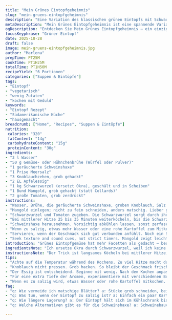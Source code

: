 ```yaml
---
title: "Mein Grünes Eintopfgeheimnis"
slug: "mein-gruens-eintopfgeheimnis"
description: "Eine Variation des klassischen grünen Eintopfs mit Schwarzwurzel als Ersatz für Okra. Das Zusammenspiel von Würze, Säure und schmeckbaren Fleischfäden. Schrittweise langsames Garen für perfekte Texturen. Fokus auf Hör- und Sichtzeichen statt strenger Zeiten. Einfache Tricks zur Zubereitung, damit die Blätter nicht matschig werden und das Fleisch zart, aber nicht zu trocken bleibt. Lernerfahrungen aus vielen Versuchen und was man tun kann, wenn es zu salzig wird oder zu wässrig riecht. Kein schnelles Rezept, sondern eines mit Gefühl und Geduld. Ein Klassiker im neuen Kleid – mit kleinen Anpassungen, die den Geschmack verändern, ohne die Seele zu rauben."
metaDescription: "Mein Grünes Eintopfgeheimnis ist eine spannende Variation eines klassischen Gerichts, das durch Schwarzwurzel und Mangold einen besonderen Geschmack erhält."
ogDescription: "Entdecken Sie Mein Grünes Eintopfgeheimnis – ein einzigartiger Eintopf mit Schwarzwurzel, Mangold und geräucherter Schweinshaxe für besondere Aromen."
focusKeyphrase: "Grüner Eintopf"
date: 2025-10-28
draft: false
image: mein-gruens-eintopfgeheimnis.jpg
author: "Marlena"
prepTime: PT25M
cookTime: PT1H25M
totalTime: PT1H50M
recipeYield: "6 Portionen"
categories: ["Suppen & Eintöpfe"]
tags:
- "Eintopf"
- "vegetarisch"
- "wenig Zutaten"
- "kochen mit Geduld"
keywords:
- "Eintopf Rezept"
- "Südamerikanische Küche"
- "hausgemacht"
breadcrumb: ["Home", "Recipes", "Suppen & Eintöpfe"]
nutrition: 
 calories: "320"
 fatContent: "14g"
 carbohydrateContent: "15g"
 proteinContent: "30g"
ingredients:
- "3 l Wasser"
- "50 g Gemüse- oder Hühnchenbrühe (Würfel oder Pulver)"
- "1 geräucherte Schweinshaxe"
- "1 Prise Meersalz"
- "3 Knoblauchzehen, grob gehackt"
- "2 EL Apfelessig"
- "1 kg Schwarzwurzel (ersetzt Okra), geschält und in Scheiben"
- "1 Bund Mangold, grob gehackt (statt Collards)"
- "2 große Tomaten, grob zerdrückt"
instructions:
- "Wasser, Brühe, die geräucherte Schweinshaxe, groben Knoblauch, Salz und Apfelessig in einen großen Topf geben. Langsam aufkochen. Würze baut sich auf, nicht sofort zu hoch drehen; das Geräusch des köchelnden Wassers zeigt den richtigen Punkt."
- "Mangold einlegen; nicht zu fein schneiden, anders matschig. Lieber grobe Stücke, die noch Struktur haben. Mindestens 55 Minuten köcheln lassen, bis die Blätter weich, aber noch bissfest sind - hier braucht es oft Gefühl, nicht nur Zeit. Mal testen, mit Zange herausheben und fühlen."
- "Schwarzwurzel und Tomaten zugeben. Die Schwarzwurzel sorgt durch ihre leicht cremige Textur für den besonderen Biss, ersetzt Okra in der Bindung. Aromen vermischen sich, die Tomaten weichen den Geschmack auf, aber nicht zu lange kochen, sonst verliert das Ganze den Biss."
- "Bei mittlerer Hitze 25 bis 35 Minuten weiterköcheln, bis die Schwarzwurzel beginnt aufzubrechen. Dabei reicht ein gelegentliches Rühren, damit nichts am Boden ansetzt; das Blubbern sollte kaum zu hören sein, sonst spritzt es zu viel."
- "Schweinshaxe herausnehmen. Vorsichtig abkühlen lassen, sonst zerfasert das Fleisch zu sehr oder bleibt zäh, wenn es heiß bleibt. Zupfen mit zwei Gabeln, fleischige Stücke zurück in den Topf – das dürfte dem Geschmack Tiefe geben."
- "Wenn zu salzig, etwas mehr Wasser oder eine rohe Kartoffel zum Mitkochen geben - die zieht Salz raus. Zu wässrig? Mehr Fleisch oder Brühe zum Verstärken. Essig je nach Säurewunsch anpassen, nicht zu viel, sonst dominiert er."
- "Servieren, wenn der Geschmack sich gut verbunden anfühlt. Noch ein Schluck Essig – bei mir immer nochmal nötig, bringt Leben rein. Kein zu langes Nachkochen, sonst zerfällt alles. Fleischaromen am besten mit festen Teilen im Mund spüren."
- "Seek texture and sound cues, not strict timers. Mangold zeigt leichte Farbveränderung, wird sattgrün-dunkel. Schwarzwurzel weich, fast samtig, aber noch Stücke. Fleisch glasig, leicht zerrissen, nicht Brei."
introduction: "Grünes Eintopfgemüse hat mehr Facetten als gedacht – besonders, wenn man sich von der klassischen Okra löst. Schwarzwurzel bringt eine komplett andere Textur und ergänzt den leicht säuerlichen Ton durch Apfelessig. Die Wahl vom Mangold anstelle des üblichen Collards ergibt ein weiches, fast samtiges Fundament, das nicht matschig wird, wenn man die Kochzeit und Temperatur richtig einschätzt. Die geräucherte Schweinshaxe gibt nicht nur Geschmack, sondern auch die fettige Tiefe, die das Ganze authentisch macht. Kleine Abwandlungen, große Wirkung. Wichtig: Nicht nach Zeiten kochen, sondern nach Farbe und Konsistenz. Und der Geruch! Erst wenn das Aroma sich entfaltet, ist der Moment richtig – was Wochen des Ausprobierens gezeigt haben."
ingredientsNote: "Ich ersetze Okra durch Schwarzwurzel, weil ich keine schleimige Textur mag und die Schwarzwurzel eine nussig-samtige Alternative bietet, die trotzdem bindet. Mangold statt Collards macht das Ganze weicher, aber man muss aufpassen, nicht zu lange zu kochen. Geräucherte Schweinshaxe oder Schweinebauch funktionieren gut – je nachdem, wie rauchig man es mag. Gemüsebrühe kann Hühnchenbrühe ersetzen, bringt aber eine andere Tiefe. Apfelessig gibt frische Säure, Weißweinessig oder Zitronensaft sind Alternativen, wobei das Aroma sich stark ändert. Knoblauch grob hacken, nicht pressen – so bleibt er aromatisch, aber nicht penetrant. Salz vorsichtig dosieren – es bleibt übrig beim Reduzieren."
instructionsNote: "Der Trick ist langsames Köcheln bei mittlerer Hitze; das Blubbern sollte sanft sein, sonst verliert man Feuchtigkeit unnötig. Fleisch herausnehmen, abkühlen lassen, dann zerpflücken – heiß noch ungewöhnlich zäh, kalt lässt es sich besser zerteilen, was wichtig für Textur und Geschmack ist. Mangold nicht zu klein, sonst zerfällt er und wird matschig. Schwarzwurzel braucht 30 bis 40 Minuten Kochzeit, je nach Frische – sie ist weich, wenn sie samtig wirkt und sich ohne Widerstand zerdrücken lässt. Tomaten erst spät, damit sie nicht komplett zerfallen. Auf das Gleichgewicht zwischen Säure und Süße achten; Essig immer zum Schluss anpassen. Wenn Flüssigkeit zu viel wird, kann man mit höheren Temperaturen kurz reduzieren, aber vorsichtig – sonst wird es trocken. Abschmecken mit Salz & Essig am Ende."
tips:
- "Achte auf die Temperatur während des Kochens. Zu viel Hitze macht das Gemüse matschig statt bissfest. Middlere Hitze, samtiges Blubbern ist perfekt. Der Mangold sollte dunkelgrün werden, dabei die Farbe beobachten."
- "Knoblauch nicht pressen. Grob hacken. So bleibt der Geschmack frisch, ohne zu überdecken. Er entfaltet sich wunderbar im Eintopf, besonders gegen Ende. Da geschieht die Magie. Siehe Texturneuerung durch Schwarzwurzel."
- "Der Essig ist entscheidend. Beginne mit wenig. Nach dem Kochen anpassen. Zu viel Essig kann das Gericht überdecken. Mehr dazu fällt mir immer am Ende auf. Essig bringt den Kick zurück. Testen und nachjustieren."
- "Für eine extra Tiefe der Aromen, experimentiere mit verschiedenen Brühen. Gemüsebrühe bringt Frische, während Hühnchenbrühe eine andere Basis bietet. Misch das, was du hast. Geschmacklich ergibt das meistens eine genussvolle Überraschung."
- "Wenn es zu salzig wird, etwas Wasser oder rohe Kartoffel mitkochen. Salz wird dort gezogen. Umgekehrt, wenn es wässrig ist, dann mehr Fleisch oder Brühe. Manchmal ist Nachjustieren die Antwort. Es geht nicht nur um die Zeit, sondern um die Balance."
faq:
- "q: Wie vermeide ich matschige Blätter? a: Stücke grob schneiden, bei niedriger Hitze kochen. Mangold mit Gefühl. Ein bisschen mehr Zeit kann hier helfen. Überwachung erforderlich."
- "q: Was tun, wenn der Eintopf zu salzig ist? a: Einfach ein paar Kartoffeln hinzufügen, sie ziehen das Salz. Auch ein bisschen mehr Wasser kann helfen. Zu viele Würfel verhindern."
- "q: Wie längere Lagerung? a: Der Eintopf hält sich im Kühlschrank bis zu drei Tage. In Portionen einfrieren. Schmeckt nach dem Aufwärmen sogar besser, weil Aromen intensivieren."
- "q: Welche Alternativen gibt es für die Schweinshaxe? a: Schweinebauch oder geräucherter Speck funktionieren auch hervorragend. Mehr Geschmack, aber achte auf die Fettmenge. Gewürze müssen vielleicht angepasst werden."

---
```

